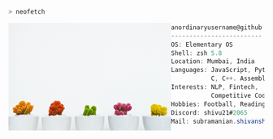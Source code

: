 
```zsh
> neofetch
```

<img align="left" src="scott-webb-GQD3Av_9A88-unsplash.jpg" alt="picture" width="320" /> 

```csharp
anordinaryusername@github
-------------------------
OS: Elementary OS
Shell: zsh 5.8
Location: Mumbai, India
Languages: JavaScript, Python,
           C, C++. Assembly
Interests: NLP, Fintech,
           Competitive Coding
Hobbies: Football, Reading
Discord: shivu21#2065
Mail: subramanian.shivansh@gmail.com
```
